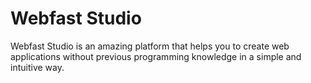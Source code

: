 # Webfast Studio

Webfast Studio is an amazing platform that helps you to create web applications without previous programming knowledge in a simple and intuitive way.
